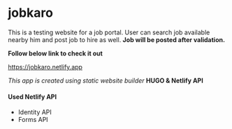 # jobkaro

This is a testing website for a job portal. User can search job available nearby him and post job to hire as well.
**Job will be posted after validation.**

**Follow below link to check it out**

https://jobkaro.netlify.app

_This app is created using static website builder_ **HUGO & Netlify API**

#### Used Netlify API
- Identity API
- Forms API
